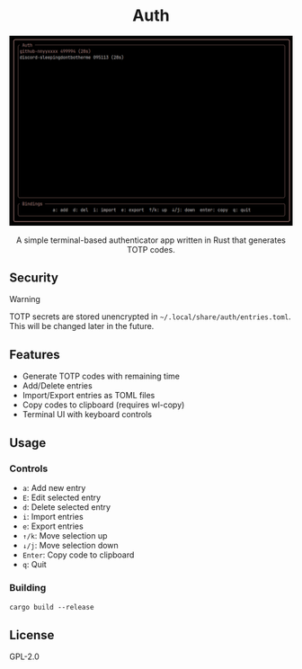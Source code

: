 <div align="center">

# Auth

![](.github/auth.png)

A simple terminal-based authenticator app written in Rust that generates TOTP codes.

</div>

## Security

> [!WARNING]
> TOTP secrets are stored unencrypted in `~/.local/share/auth/entries.toml`. This will be changed later in the future.

## Features

- Generate TOTP codes with remaining time
- Add/Delete entries
- Import/Export entries as TOML files
- Copy codes to clipboard (requires wl-copy)
- Terminal UI with keyboard controls

## Usage

### Controls

- `a`: Add new entry
- `E`: Edit selected entry
- `d`: Delete selected entry
- `i`: Import entries
- `e`: Export entries
- `↑/k`: Move selection up
- `↓/j`: Move selection down
- `Enter`: Copy code to clipboard
- `q`: Quit

### Building

```
cargo build --release
```

## License

GPL-2.0